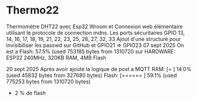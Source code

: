 # Thermo22
Thermomètre DHT22 avec Esp32 Wroom et
Connexion web élémentaire utilisant 
le protocole de connection mdns.
Les ports sécuritaires GPIO 13, 14, 16, 17, 18, 19, 21, 22, 23, 25, 26, 27, 32, 33
Ajout d'une structure pour invisibiliser les passwd sur GitHub et GPIO21 => GPIO23
07 sept 2025 On est a 
Flash: 57.5% (used 753185 bytes from 1310720 sur HARDWARE: ESP32 240MHz, 320KB RAM, 4MB Flash

20 sept 2025 Après avoir ajouté la logique de post a MQTT
RAM:   [=         ]  14.0% (used 45832 bytes from 327680 bytes)
Flash: [======    ]  59.1% (used 775253 bytes from 1310720 bytes)
+ 2 % de flash

